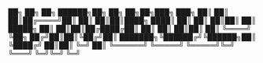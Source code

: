 
██╗     ██╗   ██╗ ██████╗██╗        ██╗   ██╗██╗███╗   ███╗
██║     ██║   ██║██╔════╝██║        ██║   ██║██║████╗ ████║
██║     ██║   ██║██║     ██║ █████╗ ██║   ██║██║██╔████╔██║
██║     ██║   ██║██║     ██║ ╚════╝ ╚██╗ ██╔╝██║██║╚██╔╝██║
███████╗╚██████╔╝╚██████╗██║         ╚████╔╝ ██║██║ ╚═╝ ██║
╚══════╝ ╚═════╝  ╚═════╝╚═╝          ╚═══╝  ╚═╝╚═╝     ╚═╝
